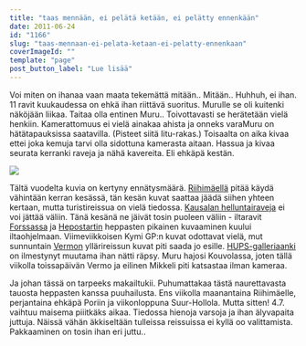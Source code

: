 ```yaml
---
title: "taas mennään, ei pelätä ketään, ei pelätty ennenkään"
date: 2011-06-24
id: "1166"
slug: "taas-mennaan-ei-pelata-ketaan-ei-pelatty-ennenkaan"
coverImageId: ""
template: "page"
post_button_label: "Lue lisää"
---
```


Voi miten on ihanaa vaan maata tekemättä mitään.. Mitään.. Huhhuh, ei ihan. 11 ravit kuukaudessa on ehkä ihan riittävä suoritus. Murulle se oli kuitenki näköjään liikaa. Taitaa olla entinen Muru.. Toivottavasti se herätetään vielä henkiin. Kamerattomuus ei vielä ainakaa ahista ja onneks varaMuru on hätätapauksissa saatavilla. (Pisteet siitä Iitu-rakas.) Toisaalta on aika kivaa ettei joka kemuja tarvi olla sidottuna kamerasta aitaan. Hassua ja kivaa seurata kerranki raveja ja nähä kavereita. Eli ehkäpä kestän.

[![](/images/nimet%25C3%25B6n40.png)](http://3.bp.blogspot.com/-VRXfnQtWtes/TgSFTXG3BNI/AAAAAAAAAGw/XVrrTumpXxc/s1600/nimet%25C3%25B6n40.png)

Tältä vuodelta kuvia on kertyny ennätysmäärä. [Riihimäellä](http://maisaw.otukset.fi/kuvat/2011/Ravit/TotoTV+Riihim%C3%A4ki/) pitää käydä vähintään kerran kesässä, tän kesän kuvat saattaa jäädä siihen yhteen kertaan, mutta turistireissua on vielä tiedossa. [Kausalan helluntairaveja](http://maisaw.otukset.fi/kuvat/2011/Ravit/Toto+Kausala/) ei voi jättää väliin. Tänä kesänä ne jäivät tosin puoleen väliin - iltaravit [Forssassa](http://maisaw.otukset.fi/kuvat/2011/Ravit/TotoTV+Forssa+2/) ja [Hepostartin](http://maisaw.otukset.fi/kuvat/2011/Tallit+ja+hevoset/Hepostart/) heppasten pikainen kuvaaminen kuului iltaohjelmaan. Viimeviikkoisen Kymi GP:n kuvat odottavat vielä, mut sunnuntain [Vermon](http://maisaw.otukset.fi/kuvat/2011/Ravit/TotoTV+Vermo/) yllärireissun kuvat piti saada jo esille. [HUPS-galleriaanki](http://maisaw.otukset.fi/kuvat/2011/Ravit/HUPS/) on ilmestynyt muutama ihan nätti räpsy. Muru hajosi Kouvolassa, joten tällä viikolla toissapäivän Vermo ja eilinen Mikkeli piti katsastaa ilman kameraa.

Ja johan tässä on tarpeeks makailtukii. Puhumattakaa tästä naurettavasta tauosta heppasten kanssa puuhailusta. Ens viikolla maanantaina Riihimäelle, perjantaina ehkäpä Poriin ja viikonloppuna Suur-Hollola. Mutta sitten! 4.7. vaihtuu maisema piiitkäks aikaa. Tiedossa hienoja varsoja ja ihan älyvapaita juttuja. Näissä vähän äkkiseltään tulleissa reissuissa ei kyllä oo valittamista. Pakkaaminen on tosin ihan eri juttu..
